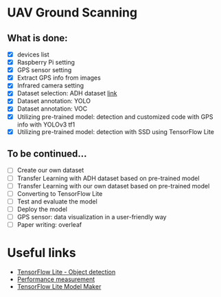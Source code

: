 # UAV Ground Scanning

What is done:
--------------------

- [x] devices list
- [x] Raspberry Pi setting
- [x] GPS sensor setting
- [x] Extract GPS info from images
- [x] Infrared camera setting
- [x] Dataset selection: ADH dataset [link](https://www.kaggle.com/bulentsiyah/semantic-drone-dataset)
- [x] Dataset annotation: YOLO
- [x] Dataset annotation: VOC
- [x] Utilizing pre-trained model: detection and customized code with GPS info with YOLOv3 tf1
- [x] Utilizing pre-trained model: detection with SSD using TensorFlow Lite 

To be continued...
--------------------
- [ ] Create our own dataset
- [ ] Transfer Learning with ADH dataset based on pre-trained model
- [ ] Transfer Learning with our own dataset based on pre-trained model
- [ ] Converting to TensorFlow Lite
- [ ] Test and evaluate the model
- [ ] Deploy the model
- [ ] GPS sensor: data visualization in a user-friendly way
- [ ] Paper writing: overleaf

# Useful links
- [TensorFlow Lite - Object detection](https://www.tensorflow.org/lite/examples/object_detection/overview#fine-tuning_models_on_custom_data)
- [Performance measurement](https://www.tensorflow.org/lite/performance/measurement)
- [TensorFlow Lite Model Maker](https://www.tensorflow.org/lite/guide/model_maker)
